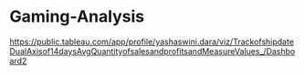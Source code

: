 # Gaming-Analysis
https://public.tableau.com/app/profile/yashaswini.dara/viz/TrackofshipdateDualAxisof14daysAvgQuantityofsalesandprofitsandMeasureValues_/Dashboard2

